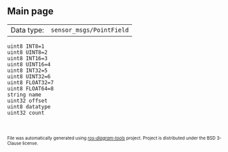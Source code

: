 <!--
File was automatically generated using 'ros-diagram-tools' project.
Project is distributed under the BSD 3-Clause license.
-->

## Main page

|     |     |
| --- | --- |
| Data type: | `sensor_msgs/PointField` |

```
uint8 INT8=1
uint8 UINT8=2
uint8 INT16=3
uint8 UINT16=4
uint8 INT32=5
uint8 UINT32=6
uint8 FLOAT32=7
uint8 FLOAT64=8
string name
uint32 offset
uint8 datatype
uint32 count


```


</br>
<font size="1">
File was automatically generated using <a href="https://github.com/anetczuk/ros-diagram-tools"><i>ros-diagram-tools</i></a> project.
Project is distributed under the BSD 3-Clause license.
</font>
